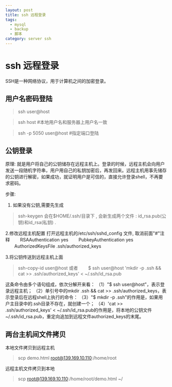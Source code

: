 ```yaml
---
layout: post
title: ssh 远程登录
tags:
  - mysql
  - backup
  - 脚本
category: server ssh
---
```



#   ssh 远程登录
SSH是一种网络协议，用于计算机之间的加密登录。

## 用户名密码登陆

>ssh user@host

>ssh host #本地用户名和服务器上用户名一致

>ssh -p 5050 user@host #指定端口登陆

## 公钥登录
原理: 就是用户将自己的公钥储存在远程主机上。登录的时候，远程主机会向用户发送一段随机字符串，用户用自己的私钥加密后，再发回来。远程主机用事先储存的公钥进行解密，如果成功，就证明用户是可信的，直接允许登录shell，不再要求密码。

步骤:
  1. 如果没有公钥,需要先生成
>ssh-keygen
会在$HOME/.ssh/目录下 , 会新生成两个文件 : id_rsa.pub(公钥)和id_rsa(私钥) .

  2.修改远程主机配置
  打开远程主机的/etc/ssh/sshd_config 文件, 取消前面"#"注释
    　　RSAAuthentication yes
    　　PubkeyAuthentication yes
    　　AuthorizedKeysFile .ssh/authorized_keys

  3.将公钥传送到远程主机上面
>ssh-copy-id user@host
 或者
　　$ ssh user@host 'mkdir -p .ssh && cat >> .ssh/authorized_keys' < ~/.ssh/id_rsa.pub

 这条命令由多个语句组成，依次分解开来看：
（1）"$ ssh user@host"，表示登录远程主机；
（2）单引号中的mkdir .ssh && cat >> .ssh/authorized_keys，表示登录后在远程shell上执行的命令：
（3）"$ mkdir -p .ssh"的作用是，如果用户主目录中的.ssh目录不存在，就创建一个；
（4）'cat >> .ssh/authorized_keys' < ~/.ssh/id_rsa.pub的作用是，将本地的公钥文件~/.ssh/id_rsa.pub，重定向追加到远程文件authorized_keys的末尾。



## 两台主机间文件拷贝
本地文件拷贝到远程主机
> scp demo.html root@139.169.10.110:/home/root

远程主机文件拷贝到本地
> scp  root@139.169.10.110:/home/root/demo.html ~/
